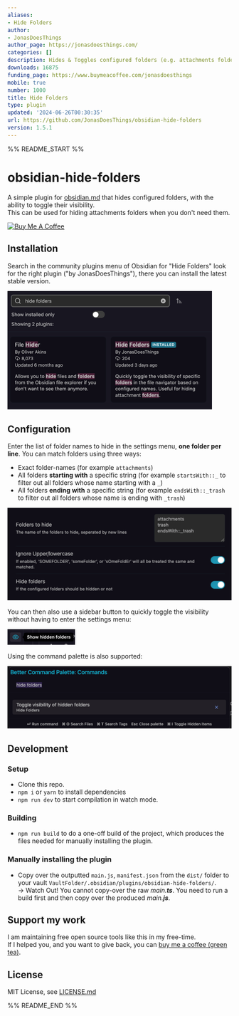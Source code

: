 ```yaml
---
aliases:
- Hide Folders
author:
- JonasDoesThings
author_page: https://jonasdoesthings.com/
categories: []
description: Hides & Toggles configured folders (e.g. attachments folders).
downloads: 16875
funding_page: https://www.buymeacoffee.com/jonasdoesthings
mobile: true
number: 1000
title: Hide Folders
type: plugin
updated: '2024-06-26T00:30:35'
url: https://github.com/JonasDoesThings/obsidian-hide-folders
version: 1.5.1
---
```


%% README_START %%

# obsidian-hide-folders

A simple plugin for [obsidian.md](https://obsidian.md) that hides configured folders, with the ability to toggle their visibility.  
This can be used for hiding attachments folders when you don't need them.

<a href="https://www.buymeacoffee.com/JonasDoesThings" target="_blank"><img src="https://cdn.buymeacoffee.com/buttons/default-orange.png" alt="Buy Me A Coffee" height="27" width="116"></a>  

## Installation
Search in the community plugins menu of Obsidian for "Hide Folders" look for the right plugin ("by JonasDoesThings"), there you can install the latest stable version.  

![Screenshot of the Plugin Installation Menu](https://raw.githubusercontent.com/JonasDoesThings/obsidian-hide-folders/HEAD/docs/assets/installation-screenshot.png)

## Configuration
Enter the list of folder names to hide in the settings menu, **one folder per line**.
You can match folders using three ways:
* Exact folder-names (for example `attachments`)
* All folders **starting with** a specific string (for example `startsWith::_` to filter out all folders whose name starting with a `_`)
* All folders **ending with** a specific string (for example `endsWith::_trash` to filter out all folders whose name is ending with `_trash`)

![Screenshot of the Plugin Settings Screen in Obsidian.md](https://raw.githubusercontent.com/JonasDoesThings/obsidian-hide-folders/HEAD/docs/assets/settings-screenshot.png)  

You can then also use a sidebar button to quickly toggle the visibility without having to enter the settings menu:  

![Screenshot of the Plugin's Sidebar Button in Obsidian.md](https://raw.githubusercontent.com/JonasDoesThings/obsidian-hide-folders/HEAD/docs/assets/sidebar-screenshot.png)

Using the command palette is also supported:  

![Screenshot of the Plugin's Command Palette Action in Obsidian..md](https://raw.githubusercontent.com/JonasDoesThings/obsidian-hide-folders/HEAD/docs/assets/command-palette-screenshot.png)

## Development
### Setup
- Clone this repo.
- `npm i` or `yarn` to install dependencies
- `npm run dev` to start compilation in watch mode.

### Building
- `npm run build` to do a one-off build of the project, which produces the files needed for manually installing the plugin.

### Manually installing the plugin
- Copy over the outputted `main.js`, `manifest.json` from the `dist/` folder to your vault `VaultFolder/.obsidian/plugins/obsidian-hide-folders/`.  
-> Watch Out! You cannot copy-over the raw *main.**ts***. You need to run a build first and then copy over the produced *main.**js***.

## Support my work
I am maintaining free open source tools like this in my free-time.  
If I helped you, and you want to give back, you can [buy me a coffee (green tea)](https://www.buymeacoffee.com/jonasdoesthings).

## License
MIT License, see [LICENSE.md](./LICENSE.md)


%% README_END %%